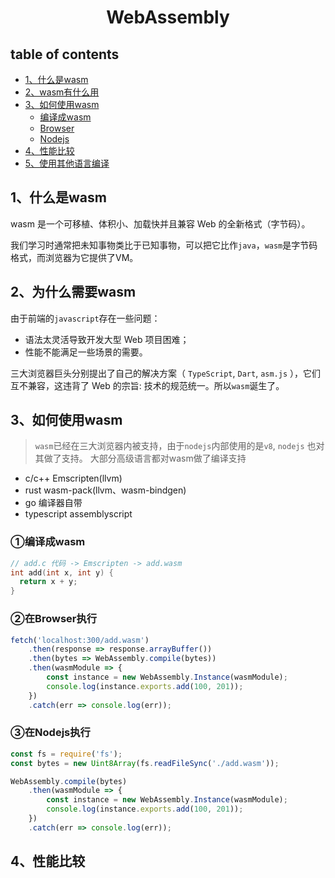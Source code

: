 <h1 style="text-align:center">WebAssembly</h1>

## table of contents

+ [1、什么是wasm](#什么是wasm)
+ [2、wasm有什么用](#wasm有什么用)
+ [3、如何使用wasm](#如何使用wasm)
    + [编译成wasm](#①编译出wasm)
    + [Browser](#②在Browser执行)
    + [Nodejs](#③在Nodejs执行)
+ [4、性能比较](#性能比较)
+ [5、使用其他语言编译](#5、使用其他语言编译)

## 1、什么是wasm

wasm 是一个可移植、体积小、加载快并且兼容 Web 的全新格式（字节码）。

我们学习时通常把未知事物类比于已知事物，可以把它比作`java`，`wasm`是字节码格式，而浏览器为它提供了VM。


## 2、为什么需要wasm

由于前端的`javascript`存在一些问题：

+ 语法太灵活导致开发大型 Web 项目困难；
+ 性能不能满足一些场景的需要。

三大浏览器巨头分别提出了自己的解决方案（ `TypeScript`, `Dart`, `asm.js` ），它们互不兼容，这违背了 Web 的宗旨: 技术的规范统一。所以`wasm`诞生了。

## 3、如何使用wasm
> `wasm`已经在三大浏览器内被支持，由于`nodejs`内部使用的是`v8`, `nodejs` 也对其做了支持。
大部分高级语言都对wasm做了编译支持
+ c/c++ Emscripten(llvm)
+ rust wasm-pack(llvm、wasm-bindgen)
+ go 编译器自带
+ typescript assemblyscript

### ①编译成wasm
```c
// add.c 代码 -> Emscripten -> add.wasm
int add(int x, int y) {
  return x + y;
}
```

### ②在Browser执行
```javascript
fetch('localhost:300/add.wasm')
    .then(response => response.arrayBuffer())
    .then(bytes => WebAssembly.compile(bytes))
    .then(wasmModule => {
        const instance = new WebAssembly.Instance(wasmModule);
        console.log(instance.exports.add(100, 201));
    })
    .catch(err => console.log(err));
```
### ③在Nodejs执行
```javascript
const fs = require('fs');
const bytes = new Uint8Array(fs.readFileSync('./add.wasm'));

WebAssembly.compile(bytes)
    .then(wasmModule => {
        const instance = new WebAssembly.Instance(wasmModule);
        console.log(instance.exports.add(100, 201));
    })
    .catch(err => console.log(err));
```

## 4、性能比较